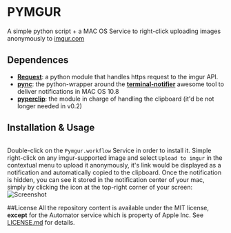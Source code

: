 PYMGUR
==================
A simple python script + a MAC OS Service to right-click uploading images anonymously to [imgur.com][imgur]

## Dependences
* [**Request**][requests]: a python module that handles https request to the imgur API.
* [**pync**][pync]: the python-wrapper around the [**terminal-notifier**][trmn] awesome tool to deliver notifications in MAC OS 10.8
* [**pyperclip**][pyperclip]: the module in charge of handling the clipboard (it'd be not longer needed in v0.2)
## Installation & Usage
```git clone
```
Double-click on the `Pymgur.workflow` Service in order to install it.
Simple right-click on any imgur-supported image and select `Upload to imgur` in the contextual menu to upload it anonymously, it's link would be displayed as a notification and automatically copied to the clipboard. Once the notification is hidden, you can see it stored in the notification center of your mac, simply by clicking the icon at the top-right corner of your screen:
![Screenshot](http://i.imgur.com/ZGqvtwC.png)

##License
All the repository content is available under the MIT license, **except** for the Automator service which is property of Apple Inc.
See [LICENSE.md][license] for details.

[imgur]: http://imgur.com/
[requests]: http://docs.python-requests.org/en/latest/
[pync]: https://github.com/setem/pync
[trmn]: https://github.com/alloy/terminal-notifier
[pyperclip]: https://github.com/asweigart/pyperclip
[license]: https://github.com/SamuAlfageme/pymgur/LICENSE.md